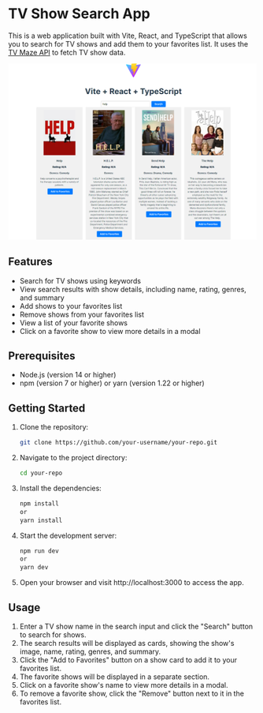 # TV Show Search App

This is a web application built with Vite, React, and TypeScript that allows you to search for TV shows and add them to your favorites list. It uses the [TV Maze API](https://www.tvmaze.com/api) to fetch TV show data.

![App Screenshot](Screenshot_1.png)

## Features

- Search for TV shows using keywords
- View search results with show details, including name, rating, genres, and summary
- Add shows to your favorites list
- Remove shows from your favorites list
- View a list of your favorite shows
- Click on a favorite show to view more details in a modal

## Prerequisites

- Node.js (version 14 or higher)
- npm (version 7 or higher) or yarn (version 1.22 or higher)

## Getting Started

1. Clone the repository:

   ```bash
   git clone https://github.com/your-username/your-repo.git

2. Navigate to the project directory:

    ```bash
   cd your-repo
   
3. Install the dependencies:

    ```bash
   npm install 
   or
   yarn install
   
4. Start the development server:

    ```bash
   npm run dev
   or
   yarn dev
   
5. Open your browser and visit http://localhost:3000 to access the app.

## Usage
1. Enter a TV show name in the search input and click the "Search" button to search for shows.
2. The search results will be displayed as cards, showing the show's image, name, rating, genres, and summary.
3. Click the "Add to Favorites" button on a show card to add it to your favorites list.
4. The favorite shows will be displayed in a separate section.
5. Click on a favorite show's name to view more details in a modal.
6. To remove a favorite show, click the "Remove" button next to it in the favorites list.




